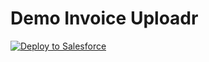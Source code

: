 # Demo Invoice Uploadr

<a href="https://githubsfdeploy.herokuapp.com?owner=FieloIncentiveAutomation&repo=testing2">
  <img alt="Deploy to Salesforce"
       src="https://raw.githubusercontent.com/afawcett/githubsfdeploy/master/src/main/webapp/resources/img/deploy.png">
</a>
